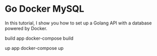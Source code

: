 # Go Docker MySQL
In this tutorial, I show you how to set up a Golang API with a database powered by Docker. 

build app
docker-compose build

up app
docker-compose up
